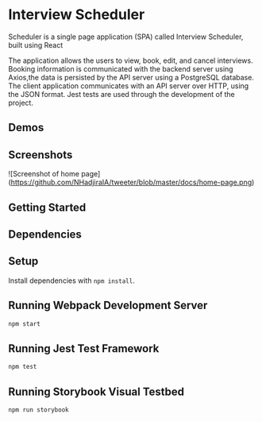 # Interview Scheduler
Scheduler is a single page application (SPA) called Interview Scheduler, built using React

The application allows the users to view, book, edit, and cancel interviews. Booking information is communicated with the backend server using Axios,the data is persisted by the API server using a PostgreSQL database.
The client application communicates with an API server over HTTP, using the JSON format.
Jest tests are used through the development of the project.

## Demos

## Screenshots
![Screenshot of home page] (https://github.com/NHadjiraIA/tweeter/blob/master/docs/home-page.png)

## Getting Started

## Dependencies

## Setup

Install dependencies with `npm install`.

## Running Webpack Development Server

```sh
npm start
```

## Running Jest Test Framework

```sh
npm test
```

## Running Storybook Visual Testbed

```sh
npm run storybook
```
